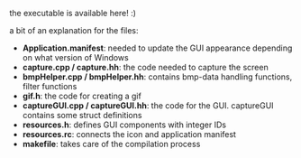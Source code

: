the executable is available here! :)    
     
a bit of an explanation for the files:    
- **Application.manifest**: needed to update the GUI appearance depending on what version of Windows 
- **capture.cpp / capture.hh**: the code needed to capture the screen     
- **bmpHelper.cpp / bmpHelper.hh**: contains bmp-data handling functions, filter functions 
- **gif.h**: the code for creating a gif
- **captureGUI.cpp / captureGUI.hh**: the code for the GUI. captureGUI contains some struct definitions    
- **resources.h**: defines GUI components with integer IDs    
- **resources.rc**: connects the icon and application manifest
- **makefile**: takes care of the compilation process 